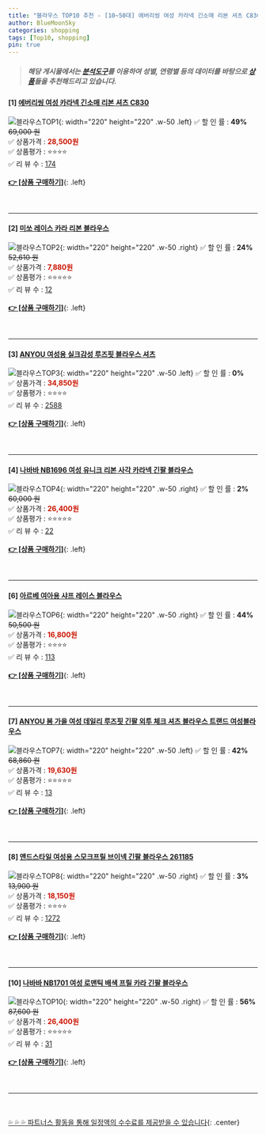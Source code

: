 ```yaml
---
title: "블라우스 TOP10 추천 - [10~50대] 에버리씽 여성 카라넥 긴소매 리본 셔츠 C830"
author: BlueMoonSky
categories: shopping
tags: [Top10, shopping]
pin: true
---
```


> ##### 해당 게시물에서는 [**분석도구**](https://itemscout.io/)를 이용하여 **성별**, **연령별** 등의 데이터를 바탕으로 [**상품**](https://link.coupang.com/a/baae76)들을 추천해드리고 있습니다.

#### [1] [에버리씽 여성 카라넥 긴소매 리본 셔츠 C830](https://link.coupang.com/re/AFFSDP?lptag=AF5964186&subid=bluemoonsky6999&pageKey=6724037987&traceid=V0-153&itemId=15645591106&vendorItemId=82861610095)
![블라우스TOP1](https://thumbnail8.coupangcdn.com/thumbnails/remote/230x230ex/image/vendor_inventory/5d12/ccd40520900b6d155ebb7a8b62c0ec98f19cda2ca1e32092784de125e707.jpeg){: width="220" height="220" .w-50 .left}
✅ 할 인 률 : **49%** ~~<del class="base-price"> 69,000  </del>원~~<br>
✅ 상품가격 : <span style="color:#cb1400"> **28,500원** </span><br>
✅ 상품평가 : ⭐⭐⭐⭐<br>
✅ 리 뷰 수 : [174](https://link.coupang.com/re/AFFSDP?lptag=AF5964186&subid=bluemoonsky6999&pageKey=6724037987&traceid=V0-153&itemId=15645591106&vendorItemId=82861610095)<br>
<br>
[**👉  [상품 구매하기]**](https://link.coupang.com/re/AFFSDP?lptag=AF5964186&subid=bluemoonsky6999&pageKey=6724037987&traceid=V0-153&itemId=15645591106&vendorItemId=82861610095){: .left}
<br>
<br>
<br>

***

#### [2] [미쏘 레이스 카라 리본 블라우스](https://link.coupang.com/re/AFFSDP?lptag=AF5964186&subid=bluemoonsky6999&pageKey=6283698688&traceid=V0-153&itemId=12915252980&vendorItemId=80180012100)
![블라우스TOP2](https://thumbnail10.coupangcdn.com/thumbnails/remote/230x230ex/image/rs_quotation_api/ppbwacsa/f6b7912d97ed4faea8c82a47d312f89e.jpg){: width="220" height="220" .w-50 .right}
✅ 할 인 률 : **24%** ~~<del class="base-price"> 52,610  </del>원~~<br>
✅ 상품가격 : <span style="color:#cb1400"> **7,880원** </span><br>
✅ 상품평가 : ⭐⭐⭐⭐⭐<br>
✅ 리 뷰 수 : [12](https://link.coupang.com/re/AFFSDP?lptag=AF5964186&subid=bluemoonsky6999&pageKey=6283698688&traceid=V0-153&itemId=12915252980&vendorItemId=80180012100)<br>
<br>
[**👉  [상품 구매하기]**](https://link.coupang.com/re/AFFSDP?lptag=AF5964186&subid=bluemoonsky6999&pageKey=6283698688&traceid=V0-153&itemId=12915252980&vendorItemId=80180012100){: .left}
<br>
<br>
<br>

***

#### [3] [ANYOU 여성용 실크감성 루즈핏 블라우스 셔츠](https://link.coupang.com/re/AFFSDP?lptag=AF5964186&subid=bluemoonsky6999&pageKey=7589889681&traceid=V0-153&itemId=20053975839&vendorItemId=87150128730)
![블라우스TOP3](https://thumbnail8.coupangcdn.com/thumbnails/remote/230x230ex/image/vendor_inventory/4406/374b7601ee375b55e3460d1c0a9ed400b1cf04366c0c636b33ce50e5a97d.jpg){: width="220" height="220" .w-50 .left}
✅ 할 인 률 : **0%** <br>
✅ 상품가격 : <span style="color:#cb1400"> **34,850원** </span><br>
✅ 상품평가 : ⭐⭐⭐⭐<br>
✅ 리 뷰 수 : [2588](https://link.coupang.com/re/AFFSDP?lptag=AF5964186&subid=bluemoonsky6999&pageKey=7589889681&traceid=V0-153&itemId=20053975839&vendorItemId=87150128730)<br>
<br>
[**👉  [상품 구매하기]**](https://link.coupang.com/re/AFFSDP?lptag=AF5964186&subid=bluemoonsky6999&pageKey=7589889681&traceid=V0-153&itemId=20053975839&vendorItemId=87150128730){: .left}
<br>
<br>
<br>

***

#### [4] [나바바 NB1696 여성 유니크 리본 사각 카라넥 긴팔 블라우스](https://link.coupang.com/re/AFFSDP?lptag=AF5964186&subid=bluemoonsky6999&pageKey=7548597874&traceid=V0-153&itemId=19860314960&vendorItemId=87237376877)
![블라우스TOP4](https://thumbnail7.coupangcdn.com/thumbnails/remote/230x230ex/image/vendor_inventory/9ab2/510e58cadb079f9d9b890272ee3b5f45f4056129e60861efcf08eeb4a0c9.jpg){: width="220" height="220" .w-50 .right}
✅ 할 인 률 : **2%** ~~<del class="base-price"> 60,000  </del>원~~<br>
✅ 상품가격 : <span style="color:#cb1400"> **26,400원** </span><br>
✅ 상품평가 : ⭐⭐⭐⭐⭐<br>
✅ 리 뷰 수 : [22](https://link.coupang.com/re/AFFSDP?lptag=AF5964186&subid=bluemoonsky6999&pageKey=7548597874&traceid=V0-153&itemId=19860314960&vendorItemId=87237376877)<br>
<br>
[**👉  [상품 구매하기]**](https://link.coupang.com/re/AFFSDP?lptag=AF5964186&subid=bluemoonsky6999&pageKey=7548597874&traceid=V0-153&itemId=19860314960&vendorItemId=87237376877){: .left}
<br>
<br>
<br>

***

#### [6] [아르베 여아용 샤프 레이스 블라우스](https://link.coupang.com/re/AFFSDP?lptag=AF5964186&subid=bluemoonsky6999&pageKey=6249957462&traceid=V0-153&itemId=12662739172&vendorItemId=80427495663)
![블라우스TOP6](https://thumbnail6.coupangcdn.com/thumbnails/remote/230x230ex/image/rs_quotation_api/qoqkbhgd/0418c59874fe4bf7b140fd46f2a2b89f.jpg){: width="220" height="220" .w-50 .right}
✅ 할 인 률 : **44%** ~~<del class="base-price"> 50,500  </del>원~~<br>
✅ 상품가격 : <span style="color:#cb1400"> **16,800원** </span><br>
✅ 상품평가 : ⭐⭐⭐⭐<br>
✅ 리 뷰 수 : [113](https://link.coupang.com/re/AFFSDP?lptag=AF5964186&subid=bluemoonsky6999&pageKey=6249957462&traceid=V0-153&itemId=12662739172&vendorItemId=80427495663)<br>
<br>
[**👉  [상품 구매하기]**](https://link.coupang.com/re/AFFSDP?lptag=AF5964186&subid=bluemoonsky6999&pageKey=6249957462&traceid=V0-153&itemId=12662739172&vendorItemId=80427495663){: .left}
<br>
<br>
<br>

***

#### [7] [ANYOU 봄 가을 여성 데일리 루즈핏 긴팔 외투 체크 셔츠 블라우스 트랜드 여성블라우스](https://link.coupang.com/re/AFFSDP?lptag=AF5964186&subid=bluemoonsky6999&pageKey=6433215852&traceid=V0-153&itemId=13891601393&vendorItemId=81141254202)
![블라우스TOP7](https://thumbnail7.coupangcdn.com/thumbnails/remote/230x230ex/image/vendor_inventory/8ae5/a54367d2d673a436dd58228619df6ce28cc48b91bf6ed5231a857b616e8e.jpg){: width="220" height="220" .w-50 .left}
✅ 할 인 률 : **42%** ~~<del class="base-price"> 68,860  </del>원~~<br>
✅ 상품가격 : <span style="color:#cb1400"> **19,630원** </span><br>
✅ 상품평가 : ⭐⭐⭐⭐⭐<br>
✅ 리 뷰 수 : [13](https://link.coupang.com/re/AFFSDP?lptag=AF5964186&subid=bluemoonsky6999&pageKey=6433215852&traceid=V0-153&itemId=13891601393&vendorItemId=81141254202)<br>
<br>
[**👉  [상품 구매하기]**](https://link.coupang.com/re/AFFSDP?lptag=AF5964186&subid=bluemoonsky6999&pageKey=6433215852&traceid=V0-153&itemId=13891601393&vendorItemId=81141254202){: .left}
<br>
<br>
<br>

***

#### [8] [앤드스타일 여성용 스모크프릴 브이넥 긴팔 블라우스 261185](https://link.coupang.com/re/AFFSDP?lptag=AF5964186&subid=bluemoonsky6999&pageKey=7447182002&traceid=V0-153&itemId=19379222382&vendorItemId=86491807001)
![블라우스TOP8](https://thumbnail9.coupangcdn.com/thumbnails/remote/230x230ex/image/rs_quotation_api/xpymbasq/a358a876aad54cf7b02d3aa7c33eb482.jpg){: width="220" height="220" .w-50 .right}
✅ 할 인 률 : **3%** ~~<del class="base-price"> 13,900  </del>원~~<br>
✅ 상품가격 : <span style="color:#cb1400"> **18,150원** </span><br>
✅ 상품평가 : ⭐⭐⭐⭐<br>
✅ 리 뷰 수 : [1272](https://link.coupang.com/re/AFFSDP?lptag=AF5964186&subid=bluemoonsky6999&pageKey=7447182002&traceid=V0-153&itemId=19379222382&vendorItemId=86491807001)<br>
<br>
[**👉  [상품 구매하기]**](https://link.coupang.com/re/AFFSDP?lptag=AF5964186&subid=bluemoonsky6999&pageKey=7447182002&traceid=V0-153&itemId=19379222382&vendorItemId=86491807001){: .left}
<br>
<br>
<br>

***

#### [10] [나바바 NB1701 여성 로맨틱 배색 프릴 카라 긴팔 블라우스](https://link.coupang.com/re/AFFSDP?lptag=AF5964186&subid=bluemoonsky6999&pageKey=7554074221&traceid=V0-153&itemId=19886469795&vendorItemId=87174985136)
![블라우스TOP10](https://thumbnail8.coupangcdn.com/thumbnails/remote/230x230ex/image/vendor_inventory/af9e/9179b32f274c9e50aebae3f21b317ef3778ec704a5142a3a6abaef9d72da.jpg){: width="220" height="220" .w-50 .right}
✅ 할 인 률 : **56%** ~~<del class="base-price"> 87,600  </del>원~~<br>
✅ 상품가격 : <span style="color:#cb1400"> **26,400원** </span><br>
✅ 상품평가 : ⭐⭐⭐⭐⭐<br>
✅ 리 뷰 수 : [31](https://link.coupang.com/re/AFFSDP?lptag=AF5964186&subid=bluemoonsky6999&pageKey=7554074221&traceid=V0-153&itemId=19886469795&vendorItemId=87174985136)<br>
<br>
[**👉  [상품 구매하기]**](https://link.coupang.com/re/AFFSDP?lptag=AF5964186&subid=bluemoonsky6999&pageKey=7554074221&traceid=V0-153&itemId=19886469795&vendorItemId=87174985136){: .left}
<br>
<br>
<br>

***
<br><br>[💦 💦 💦 파트너스 활동을 통해 일정액의 수수료를 제공받을 수 있습니다](https://link.coupang.com/a/baae76){: .center}